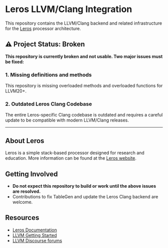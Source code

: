 # Leros LLVM/Clang Integration

This repository contains the LLVM/Clang backend and related infrastructure for the [Leros](https://leros-dev.github.io/) processor architecture.

## ⚠️ Project Status: Broken

**This repository is currently broken and not usable. Two major issues must be fixed:**

### 1. Missing definitions and methods

This repository is missing overloaded methods and overloaded functions for LLVM20+.

### 2. Outdated Leros Clang Codebase

The entire Leros-specific Clang codebase is outdated and requires a careful update to be compatible with modern LLVM/Clang releases.

---

## About Leros

Leros is a simple stack-based processor designed for research and education. More information can be found at the [Leros website](https://leros-dev.github.io/).

## Getting Involved

- **Do not expect this repository to build or work until the above issues are resolved.**
- Contributions to fix TableGen and update the Leros Clang backend are welcome.

## Resources

- [Leros Documentation](https://leros-dev.github.io/)
- [LLVM Getting Started](https://llvm.org/docs/GettingStarted.html)
- [LLVM Discourse forums](https://discourse.llvm.org/)


